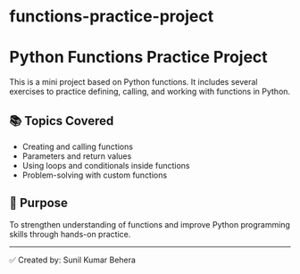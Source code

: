 # functions-practice-project
# Python Functions Practice Project

This is a mini project based on Python functions. It includes several exercises to practice defining, calling, and working with functions in Python.

## 📚 Topics Covered
- Creating and calling functions
- Parameters and return values
- Using loops and conditionals inside functions
- Problem-solving with custom functions

## 🎯 Purpose
To strengthen understanding of functions and improve Python programming skills through hands-on practice.

---

✅ Created by: Sunil Kumar Behera
